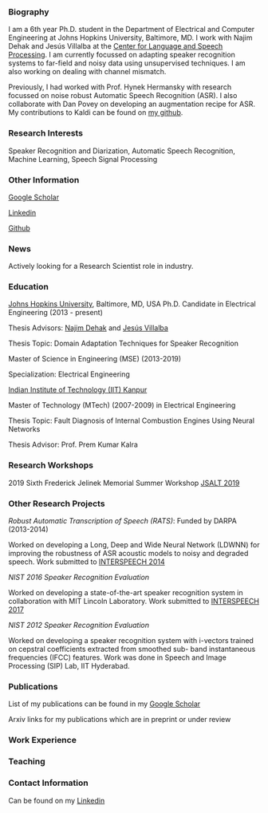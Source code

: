 ### Biography

I am a 6th year Ph.D. student in the Department of Electrical and Computer Engineering at Johns Hopkins University, Baltimore, MD. I work with Najim Dehak and Jesús Villalba at the [Center for Language and Speech Processing](https://www.clsp.jhu.edu "CLSP"). I am currently focussed on  adapting speaker recognition systems to far-field and noisy data using unsupervised techniques. I am also working on dealing with channel mismatch. 

Previously, I had worked with Prof. Hynek Hermansky with research focussed on noise robust Automatic Speech Recognition (ASR). I also collaborate with Dan Povey on developing an augmentation recipe for ASR. My contributions to Kaldi can be found on [my github](https://github.com/phanisankar-nidadavolu/kaldi/commits/augmentation-script-asr-spkrid "Augmentation Recipe"). 

### Research Interests

Speaker Recognition and Diarization, Automatic Speech Recognition, Machine Learning, Speech Signal Processing

### Other Information
 
  [Google Scholar](https://scholar.google.com/citations?user=v5-ThlEAAAAJ&hl=en&oi=ao)

  [Linkedin](https://www.linkedin.com/in/phanisankar-nidadavolu/)
  
  [Github](https://github.com/phanisankar-nidadavolu)
  
  
### News

Actively looking for a Research Scientist role in industry. 


### Education

[Johns Hopkins University](https://www.jhu.edu), Baltimore, MD, USA
Ph.D. Candidate in Electrical Engineering (2013 - present)

Thesis Advisors: [Najim Dehak](https://engineering.jhu.edu/ece/faculty/najim-dehak/) and [Jesús Villalba](https://www.clsp.jhu.edu/faculty/jesus-villalba/)

Thesis Topic: Domain Adaptation Techniques for Speaker Recognition

Master of Science in Engineering (MSE) (2013-2019)

Specialization: Electrical Engineering


[Indian Institute of Technology (IIT) Kanpur](https://www.iitk.ac.in/ee/)

Master of Technology (MTech) (2007-2009) in Electrical Engineering

Thesis Topic: Fault Diagnosis of Internal Combustion Engines Using Neural Networks

Thesis Advisor: Prof. Prem Kumar Kalra


### Research Workshops

2019 Sixth Frederick Jelinek Memorial Summer Workshop [JSALT 2019]()


### Other Research Projects

*Robust Automatic Transcription of Speech (RATS)*: Funded by DARPA (2013-2014)

Worked on developing a Long, Deep and Wide Neural Network (LDWNN) for improving the robustness of ASR acoustic models to noisy and degraded speech. Work submitted to [INTERSPEECH 2014](https://www.isca-speech.org/archive/archive_papers/interspeech_2014/i14_0358.pdf "LDWNN")

*NIST 2016 Speaker Recognition Evaluation*

Worked on developing a state-of-the-art speaker recognition system in collaboration with MIT Lincoln Laboratory. Work submitted to [INTERSPEECH 2017](http://mallidi.github.io/pdfs/Pedro_NIST-SRE2016_sys_paper_Interspeech2017.pdf)


*NIST 2012 Speaker Recognition Evaluation*

Worked on developing a speaker recognition system with i-vectors trained on cepstral coefficients extracted from smoothed sub- band instantaneous frequencies (IFCC) features. Work was done in Speech and Image Processing (SIP) Lab, IIT Hyderabad. 


### Publications


List of my publications can be found in my [Google Scholar](https://scholar.google.com/citations?user=v5-ThlEAAAAJ&hl=en&oi=ao)

Arxiv links for my publications which are in preprint or under review


### Work Experience


### Teaching


### Contact Information
   Can be found on my [Linkedin](https://www.linkedin.com/in/phanisankar-nidadavolu/)
